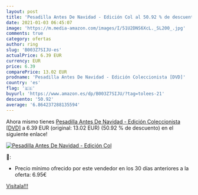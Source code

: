 ```yaml
---
layout: post
title: 'Pesadilla Antes De Navidad - Edición Col al 50.92 % de descuento'
date: 2021-01-03 06:45:07
image: 'https://m.media-amazon.com/images/I/51U2DNS6XcL._SL200_.jpg'
comments: true
category: ofertas
author: ring
slug: 'B003Z7SIJU-es'
actualPrice: 6.39 EUR
currency: EUR
price: 6.39
comparePrice: 13.02 EUR
prodname: 'Pesadilla Antes De Navidad - Edición Coleccionista [DVD]'
country: 'es'
flag: '🇪🇸'
buyurl: 'https://www.amazon.es/dp/B003Z7SIJU/?tag=tolees-21'
descuento: '50.92'
average: '6.864237288135594'
---
```


Ahora mismo tienes [Pesadilla Antes De Navidad - Edición Coleccionista [DVD]](https://www.amazon.es/dp/B003Z7SIJU/?tag=tolees-21) a 6.39 EUR (original: 13.02 EUR) (50.92 %  de descuento) en el siguiente enlace!

[![Pesadilla Antes De Navidad - Edición Col](https://m.media-amazon.com/images/I/51U2DNS6XcL._SL200_.jpg)](https://www.amazon.es/dp/B003Z7SIJU/?tag=tolees-21)

🔎:

- Precio mínimo ofrecido por este vendedor en los 30 días anteriores a la oferta: 6.95€

[Visítala!!!](https://www.amazon.es/dp/B003Z7SIJU/?tag=tolees-21)
